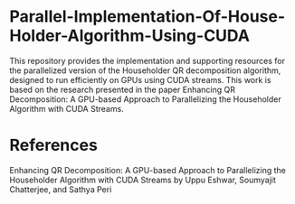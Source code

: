 # Parallel-Implementation-Of-House-Holder-Algorithm-Using-CUDA
This repository provides the implementation and supporting resources for the parallelized version of the Householder QR decomposition algorithm, designed to run efficiently on GPUs using CUDA streams. This work is based on the research presented in the paper Enhancing QR Decomposition: A GPU-based Approach to Parallelizing the Householder Algorithm with CUDA Streams.

# References
Enhancing QR Decomposition: A GPU-based Approach to Parallelizing the Householder Algorithm with CUDA Streams by Uppu Eshwar, Soumyajit Chatterjee, and Sathya Peri
